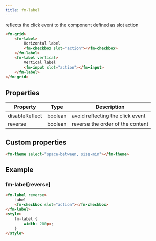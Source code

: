 ```yaml
---
title: fm-label
---
```


reflects the click event to the component defined as slot action

```html preview
<fm-grid>
    <fm-label>
        Horizontal label
        <fm-checkbox slot="action"></fm-checkbox>
    </fm-label>
    <fm-label vertical>
        Vertical label
        <fm-input slot="action"></fm-input>
    </fm-label>
</fm-grid>
```

## Properties

| Property       | Type    | Description                      |
| -------------- | ------- | -------------------------------- |
| disableReflect | boolean | avoid reflecting the click event |
| reverse        | boolean | reverse the order of the content |

## Custom properties

```html inject
<fm-theme select="space-between, size-min"></fm-theme>
```

## Example

### fm-label[reverse]

```html preview
<fm-label reverse>
    Label
    <fm-checkbox slot="action"></fm-checkbox>
</fm-label>
<style>
    fm-label {
        width: 200px;
    }
</style>
```
